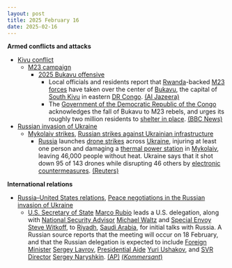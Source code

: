 ```yaml
---
layout: post
title: 2025 February 16
date: 2025-02-16
---
```



**Armed conflicts and attacks**

* [Kivu conflict](https://en.wikipedia.org/wiki/Kivu_conflict "Kivu conflict")
  + [M23 campaign](https://en.wikipedia.org/wiki/M23_campaign_%282022%E2%80%93present%29 "M23 campaign (2022–present)")
    - [2025 Bukavu offensive](https://en.wikipedia.org/wiki/2025_Bukavu_offensive "2025 Bukavu offensive")
      * Local officials and residents report that [Rwanda](https://en.wikipedia.org/wiki/Rwanda "Rwanda")-backed [M23 forces](https://en.wikipedia.org/wiki/March_23_Movement "March 23 Movement") have taken over the center of [Bukavu](https://en.wikipedia.org/wiki/Bukavu "Bukavu"), the capital of [South Kivu](https://en.wikipedia.org/wiki/South_Kivu "South Kivu") in eastern [DR Congo](https://en.wikipedia.org/wiki/Democratic_Republic_of_the_Congo "Democratic Republic of the Congo"). [(Al Jazeera)](https://www.aljazeera.com/news/2025/2/16/dr-congos-m23-rebels-enter-centre-of-strategic-city-bukavu-report)
      * The [Government of the Democratic Republic of the Congo](https://en.wikipedia.org/wiki/Government_of_the_Democratic_Republic_of_the_Congo "Government of the Democratic Republic of the Congo") acknowledges the fall of Bukavu to M23 rebels, and urges its roughly two million residents to [shelter in place](https://en.wikipedia.org/wiki/Shelter-in-place "Shelter-in-place"). [(BBC News)](https://www.bbc.com/news/articles/c0rqr8q5v52o)
* [Russian invasion of Ukraine](https://en.wikipedia.org/wiki/Russian_invasion_of_Ukraine "Russian invasion of Ukraine")
  + [Mykolaiv strikes](https://en.wikipedia.org/wiki/Mykolaiv_strikes_%282022%E2%80%93present%29 "Mykolaiv strikes (2022–present)"), [Russian strikes against Ukrainian infrastructure](https://en.wikipedia.org/wiki/Russian_strikes_against_Ukrainian_infrastructure_%282022%E2%80%93present%29 "Russian strikes against Ukrainian infrastructure (2022–present)")
    - [Russia](https://en.wikipedia.org/wiki/Russia "Russia") launches [drone strikes](https://en.wikipedia.org/wiki/Drone_strike "Drone strike") across [Ukraine](https://en.wikipedia.org/wiki/Ukraine "Ukraine"), injuring at least one person and damaging a [thermal power station](https://en.wikipedia.org/wiki/Thermal_power_station "Thermal power station") in [Mykolaiv](https://en.wikipedia.org/wiki/Mykolaiv "Mykolaiv"), leaving 46,000 people without heat. Ukraine says that it shot down 95 of 143 drones while disrupting 46 others by [electronic countermeasures](https://en.wikipedia.org/wiki/Electronic_countermeasure "Electronic countermeasure"). [(Reuters)](https://www.reuters.com/world/europe/russian-overnight-attacks-injure-one-damage-infrastructure-houses-ukraine-2025-02-16/)

**International relations**

* [Russia–United States relations](https://en.wikipedia.org/wiki/Russia%E2%80%93United_States_relations "Russia–United States relations"), [Peace negotiations in the Russian invasion of Ukraine](https://en.wikipedia.org/wiki/Peace_negotiations_in_the_Russian_invasion_of_Ukraine "Peace negotiations in the Russian invasion of Ukraine")
  + [U.S. Secretary of State](https://en.wikipedia.org/wiki/U.S._Secretary_of_State "U.S. Secretary of State") [Marco Rubio](https://en.wikipedia.org/wiki/Marco_Rubio "Marco Rubio") leads a U.S. delegation, along with [National Security Advisor](https://en.wikipedia.org/wiki/United_States_National_Security_Advisor "United States National Security Advisor") [Michael Waltz](https://en.wikipedia.org/wiki/Michael_Waltz "Michael Waltz") and [Special Envoy](https://en.wikipedia.org/wiki/Ambassadors_of_the_United_States "Ambassadors of the United States") [Steve Witkoff](https://en.wikipedia.org/wiki/Steve_Witkoff "Steve Witkoff"), to [Riyadh](https://en.wikipedia.org/wiki/Riyadh "Riyadh"), [Saudi Arabia](https://en.wikipedia.org/wiki/Saudi_Arabia "Saudi Arabia"), for initial talks with Russia. A Russian source reports that the meeting will occur on 18 February, and that the Russian delegation is expected to include [Foreign Minister](https://en.wikipedia.org/wiki/Minister_of_Foreign_Affairs_%28Russia%29 "Minister of Foreign Affairs (Russia)") [Sergey Lavrov](https://en.wikipedia.org/wiki/Sergey_Lavrov "Sergey Lavrov"), [Presidential Aide](https://en.wikipedia.org/wiki/Presidential_Administration_of_Russia "Presidential Administration of Russia") [Yuri Ushakov](https://en.wikipedia.org/wiki/Yuri_Ushakov "Yuri Ushakov"), and [SVR Director](https://en.wikipedia.org/wiki/Director_of_the_Foreign_Intelligence_Service "Director of the Foreign Intelligence Service") [Sergey Naryshkin](https://en.wikipedia.org/wiki/Sergey_Naryshkin "Sergey Naryshkin"). [(AP)](https://apnews.com/article/russia-ukraine-war-trump-talks-negotiations-saudi-51b77cdf699f13ad16cb00bbf371b840) [(*Kommersant*)](https://www.kommersant.ru/doc/7513890?from=top_main_1)
